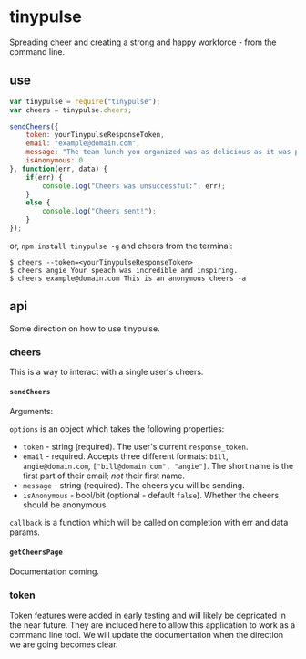 # tinypulse

Spreading cheer and creating a strong and happy workforce - from the command line.

## use
```javascript
var tinypulse = require("tinypulse");
var cheers = tinypulse.cheers;

sendCheers({
	token: yourTinypulseResponseToken,
	email: "example@domain.com",
	message: "The team lunch you organized was as delicious as it was productive! Cheers.",
	isAnonymous: 0
}, function(err, data) {
	if(err) {
		console.log("Cheers was unsuccessful:", err);
	}
	else {
		console.log("Cheers sent!");
	}
});
```
or, `npm install tinypulse -g` and cheers from  the terminal:
```
$ cheers --token=<yourTinypulseResponseToken>
$ cheers angie Your speach was incredible and inspiring.
$ cheers example@domain.com This is an anonymous cheers -a
```

## api
Some direction on how to use tinypulse.

### cheers
This is a way to interact with a single user's cheers.

#### `sendCheers`
Arguments:

`options` is an object which takes the following properties:
 * `token` - string (required). The user's current `response_token`.
 * `email` - required. Accepts three different formats: `bill`, `angie@domain.com`, `["bill@domain.com", "angie"]`. The short name is the first part of their email; _not_ their first name.
 * `message` - string (required). The cheers you will be sending.
 * `isAnonymous` - bool/bit (optional - default `false`). Whether the cheers should be anonymous

`callback` is a function which will be called on completion with err and data params.

#### `getCheersPage`
Documentation coming.

### token
Token features were added in early testing and will likely be depricated in the near future. They are included here to allow this application to work as a command line tool. We will update the documentation when the direction we are going becomes clear.
